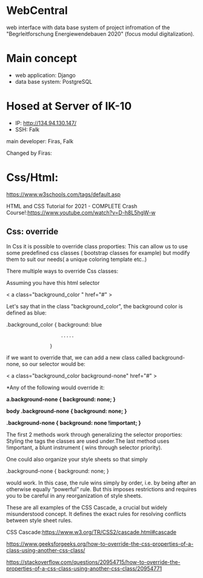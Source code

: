 # WebCentral
web interface with data base system of project infromation of the "Begrleitforschung Energiewendebauen 2020" (focus modul digitalization).

# Main concept
- web application: Django
- data base system: PostgreSQL

# Hosed at Server of IK-10
- IP: http://134.94.130.147/
- SSH: Falk

main developer: Firas, Falk

Changed by Firas:

# Css/Html:

https://www.w3schools.com/tags/default.asp


HTML and CSS Tutorial for 2021 - COMPLETE Crash Course!:https://www.youtube.com/watch?v=D-h8L5hgW-w

## Css: override

In Css it is possible to override class proporties: This can allow us to use some predefined css classes ( bootstrap classes for example) but modify them to suit our needs( a unique coloring template etc..)

There multiple ways to override Css classes:

Assuming you have this html selector

< a class="background_color " href="#" >

Let's say that in the class "background_color", the background color is defined as blue:

 .background_color { background: blue 

                        .....

                    }

if we want to override that, we can add a new class called background-none, so our selector would be:

 < a class="background_color background-none" href="#" >

*Any of the following would override it:

**a.background-none { background: none; }**

**body .background-none { background: none; }**

**.background-none { background: none !important; }**


The first 2 methods work through generalizing the selector proporties: Styling the tags the classes are used under.The last method uses !important, a blunt instrument ( wins through selector priority).

One could also organize your style sheets so that simply

.background-none { background: none; }


would work. In this case, the rule wins simply by order, i.e. by being after an otherwise equally “powerful” rule. But this imposes restrictions and requires you to be careful in any reorganization of style sheets.

These are all examples of the CSS Cascade, a crucial but widely misunderstood concept. It defines the exact rules for resolving conflicts between style sheet rules.

CSS Cascade:https://www.w3.org/TR/CSS2/cascade.html#cascade


https://www.geeksforgeeks.org/how-to-override-the-css-properties-of-a-class-using-another-css-class/

https://stackoverflow.com/questions/20954715/how-to-override-the-properties-of-a-css-class-using-another-css-class/20954771



